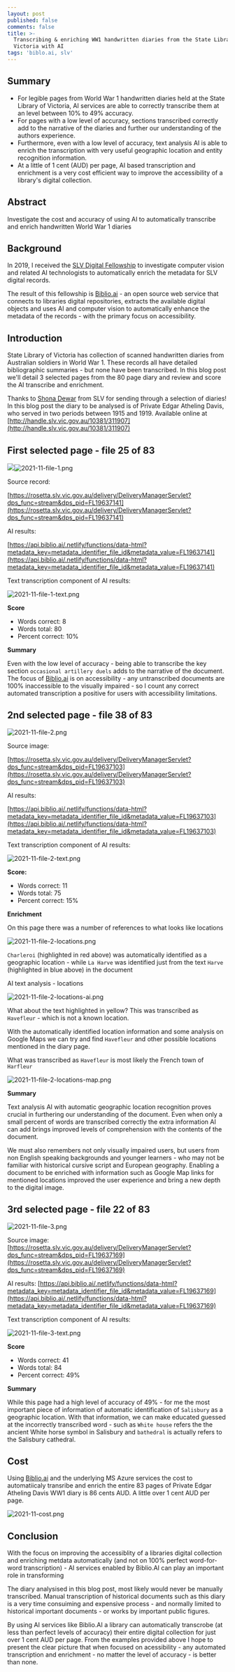 ```yaml
---
layout: post
published: false
comments: false
title: >-
  Transcribing & enriching WW1 handwritten diaries from the State Library of
  Victoria with AI
tags: 'biblo.ai, slv'
---
```

## Summary

- For legible pages from World War 1 handwritten diaries held at the State Library of Victoria, AI services are able to correctly transcribe them at an level between 10% to 49% accuracy.
- For pages with a low level of accuracy, sections transcribed correctly add to the narrative of the diaries and further our understanding of the authors experience.
- Furthermore, even with a low level of accuracy, text analysis AI is able to enrich the transcription with very useful geographic location and entity recognition information.
- At a little of 1 cent (AUD) per page, AI based transcription and enrichment is a very cost efficient way to improve the accessibility of a library's digital collection.

## Abstract

Investigate the cost and accuracy of using AI to automatically transcribe and enrich handwritten World War 1 diaries 

## Background

In 2019, I received the [SLV Digital Fellowship](https://www.slv.vic.gov.au/interact-with-us/fellowships/digital-fellowship/2019-fellow-justin-kelly) to investigate computer vision and related AI technologists to automatically enrich the metadata for SLV digital records.

The result of this fellowship is [Biblio.ai](http://biblio.ai/) - an open source web service that connects to libraries digital repositories, extracts the available digital objects and uses AI and 
computer vision to automatically enhance the metadata of the records - with the primary focus on accessibility.

## Introduction

State Library of Victoria has collection of scanned handwritten diaries from Australian soldiers in World War 1. These records all have detailed bibliographic summaries - but none have been transcribed. In this blog post we'll detail 3 selected pages from the 80 page diary and review and score the AI transcribe and enrichment.

Thanks to [Shona Dewar](https://www.linkedin.com/in/shona-dewar-47b65074) from SLV for sending through a selection of diaries! In this blog post the diary to be analysed is of Private Edgar Atheling Davis, who served in two periods between 1915 and 1919. Available online at [http://handle.slv.vic.gov.au/10381/311907](http://handle.slv.vic.gov.au/10381/311907)

## First selected page - file 25 of 83


![]({{site.baseurl}}/img/2021-11-file-1.png)![2021-11-file-1.png]({{site.baseurl}}/img/2021-11-file-1.png)

Source record: 

[https://rosetta.slv.vic.gov.au/delivery/DeliveryManagerServlet?dps_func=stream&dps_pid=FL19637141](https://rosetta.slv.vic.gov.au/delivery/DeliveryManagerServlet?dps_func=stream&dps_pid=FL19637141)

AI results: 

[https://api.biblio.ai/.netlify/functions/data-html?metadata_key=metadata_identifier_file_id&metadata_value=FL19637141](https://api.biblio.ai/.netlify/functions/data-html?metadata_key=metadata_identifier_file_id&metadata_value=FL19637141)

Text transcription component of AI results:

![2021-11-file-1-text.png]({{site.baseurl}}/img/2021-11-file-1-text.png)


**Score**

- Words correct: 8
- Words total: 80
- Percent correct: 10%

**Summary**

Even with the low level of accuracy - being able to transcribe the key section `occasional artillery duels` adds to the narrative of the document. The focus of [Biblio.ai](http://Biblio.ai) is on accessibility - any untranscribed documents are 100% inaccessible to the visually impaired - so I count any correct automated transcription a positive for users with accessibility limitations.

## 2nd selected page - file 38 of 83

![2021-11-file-2.png]({{site.baseurl}}/img/2021-11-file-2.png)


Source image:

[https://rosetta.slv.vic.gov.au/delivery/DeliveryManagerServlet?dps_func=stream&dps_pid=FL19637103](https://rosetta.slv.vic.gov.au/delivery/DeliveryManagerServlet?dps_func=stream&dps_pid=FL19637103)

AI results:

[https://api.biblio.ai/.netlify/functions/data-html?metadata_key=metadata_identifier_file_id&metadata_value=FL19637103](https://api.biblio.ai/.netlify/functions/data-html?metadata_key=metadata_identifier_file_id&metadata_value=FL19637103)

Text transcription component of AI results:

![2021-11-file-2-text.png]({{site.baseurl}}/img/2021-11-file-2-text.png)

**Score:**

- Words correct: 11
- Words total: 75
- Percent correct: 15%

**Enrichment**

On this page there was a number of references to what looks like locations

![2021-11-file-2-locations.png]({{site.baseurl}}/img/2021-11-file-2-locations.png)


`Charleroi` (highlighted in red above) was automatically identified as a geographic location - while `La Harve` was identified just from the text `Harve` (highlighted in blue above) in the document

AI text analysis - locations

![2021-11-file-2-locations-ai.png]({{site.baseurl}}/img/2021-11-file-2-locations-ai.png)


What about the text highlighted in yellow? This was transcribed as `Havefleur` - which is not a known location.

With the automatically identified location information and some analysis on Google Maps we can try and find `Havefleur`  and other possible locations mentioned in the diary page.

What was transcribed as `Havefleur` is most likely the French town of `Harfleur` 

![2021-11-file-2-locations-map.png]({{site.baseurl}}/img/2021-11-file-2-locations-map.png)


**Summary**

Text analysis AI with automatic geographic location recognition proves crucial in furthering our understanding of the document. Even when only a small percent of words are transcribed correctly the extra information AI can add brings improved levels of comprehension with the contents of the document. 

We must also remembers not only visually impaired users, but users from non English speaking backgrounds and younger learners - who may not be familiar with historical cursive script and European geography. Enabling a document to be enriched with information such as Google Map links for mentioned locations improved the user experience and bring a new depth to the digital image.

## 3rd selected page - file 22 of 83

![2021-11-file-3.png]({{site.baseurl}}/img/2021-11-file-3.png)


Source image: [https://rosetta.slv.vic.gov.au/delivery/DeliveryManagerServlet?dps_func=stream&dps_pid=FL19637169](https://rosetta.slv.vic.gov.au/delivery/DeliveryManagerServlet?dps_func=stream&dps_pid=FL19637169)

AI results: [https://api.biblio.ai/.netlify/functions/data-html?metadata_key=metadata_identifier_file_id&metadata_value=FL19637169](https://api.biblio.ai/.netlify/functions/data-html?metadata_key=metadata_identifier_file_id&metadata_value=FL19637169)

Text transcription component of AI results:

![2021-11-file-3-text.png]({{site.baseurl}}/img/2021-11-file-3-text.png)


**Score**

- Words correct: 41
- Words total: 84
- Percent correct: 49%

**Summary**

While this page had a high level of accuracy of 49% - for me the most important piece of  information of automatic identification of `Salisbury` as a geographic location. With that information, we can make educated guessed at the incorrectly transcribed word - such as `White house` refers the the ancient White horse symbol in Salisbury and `bathedral` is actually refers to the Salisbury cathedral.

## Cost

Using [Biblio.ai](http://Biblio.ai) and the underlying MS Azure services the cost to automatiicaly transribe and enrich the entire 83 pages of Private Edgar Atheling Davis WW1 diary is 86 cents AUD. A little over 1 cent AUD per page.

![2021-11-cost.png]({{site.baseurl}}/img/2021-11-cost.png)


## Conclusion

With the focus on improving the accessiblity of a libraries digital collection and enriching metdata automatically (and not on 100% perfect word-for-word transcription) -  AI services enabled by Biblio.AI can play an important role in transforming


The diary analysised in this blog post, most likely would never be manually transcribed. Manual transcription of historical documents such as this diary is a very time consuiming and expensive process - and normally limited to historical important documents - or works by important public figures. 

By using AI services like Biblio.AI a library can automatically transcrobe (at less than perfect levels of accuracy) their entire digital collection for just over 1 cent AUD per page. From the examples provided above I hope to present the clear picture that when focused on acessibility - any automated transcription and enrichment - no matter the level of accuracy - is better than none.

